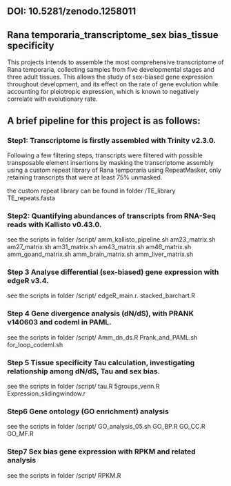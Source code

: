 ## DOI: 10.5281/zenodo.1258011
## Rana temporaria_transcriptome_sex bias_tissue specificity
This projects intends to assemble the most comprehensive transcriptome of Rana temporaria, collecting samples from five developmental stages and three adult tissues. This allows the study of sex-biased gene expression throughout development, and its effect on the rate of gene evolution while accounting for pleiotropic expression, which is known to negatively correlate with evolutionary rate.

## A brief pipeline for this project is as follows:

### Step1: Transcriptome is firstly assembled with Trinity v2.3.0. 
Following a few filtering steps, transcripts were filtered with possible transposable element insertions by masking the transcriptome assembly using a custom repeat library of Rana temporaria using RepeatMasker, only retaining transcripts that were at least 75% unmasked.

the custom repeat library can be found in folder /TE_library
TE_repeats.fasta

### Step2: Quantifying abundances of transcripts from RNA-Seq reads with Kallisto v0.43.0.

see the scripts in folder /script/
amm_kallisto_pipeline.sh
am23_matrix.sh
am27_matrix.sh
am31_matrix.sh
am43_matrix.sh
am46_matrix.sh
amm_goand_matrix.sh
amm_brain_matrix.sh
amm_liver_matrix.sh

### Step 3 Analyse differential (sex-biased) gene expression with edgeR v3.4.

see the scripts in folder /script/
edgeR_main.r.
stacked_barchart.R

### Step 4 Gene divergence analysis (dN/dS), with PRANK v140603 and codeml in PAML.

see the scripts in folder /script/
Amm_dn_ds.R
Prank_and_PAML.sh
for_loop_codeml.sh

### Step 5 Tissue specificity Tau calculation, investigating relationship among dN/dS, Tau and sex bias.

see the scripts in folder /script/
tau.R
5groups_venn.R
Expression_slidingwindow.r

### Step6 Gene ontology (GO enrichment) analysis

see the scripts in folder /script/
GO_analysis_05.sh
GO_BP.R
GO_CC.R
GO_MF.R

### Step7 Sex bias gene expression with RPKM and related analysis

see the scripts in folder /script/
RPKM.R
